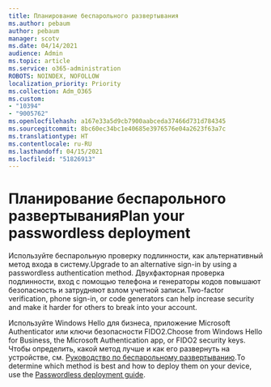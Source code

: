 ```yaml
---
title: Планирование беспарольного развертывания
ms.author: pebaum
author: pebaum
manager: scotv
ms.date: 04/14/2021
audience: Admin
ms.topic: article
ms.service: o365-administration
ROBOTS: NOINDEX, NOFOLLOW
localization_priority: Priority
ms.collection: Adm_O365
ms.custom:
- "10394"
- "9005762"
ms.openlocfilehash: a167e33a5d9cb7900aabceda37466d731d784345
ms.sourcegitcommit: 8bc60ec34bc1e40685e3976576e04a2623f63a7c
ms.translationtype: HT
ms.contentlocale: ru-RU
ms.lasthandoff: 04/15/2021
ms.locfileid: "51826913"
---
```

# <a name="plan-your-passwordless-deployment"></a><span data-ttu-id="6bdf9-102">Планирование беспарольного развертывания</span><span class="sxs-lookup"><span data-stu-id="6bdf9-102">Plan your passwordless deployment</span></span>

<span data-ttu-id="6bdf9-103">Используйте беспарольную проверку подлинности, как альтернативный метод входа в систему.</span><span class="sxs-lookup"><span data-stu-id="6bdf9-103">Upgrade to an alternative sign-in by using a passwordless authentication method.</span></span> <span data-ttu-id="6bdf9-104">Двухфакторная проверка подлинности, вход с помощью телефона и генераторы кодов повышают безопасность и затрудняют взлом учетной записи.</span><span class="sxs-lookup"><span data-stu-id="6bdf9-104">Two-factor verification, phone sign-in, or code generators can help increase security and make it harder for others to break into your account.</span></span> 

<span data-ttu-id="6bdf9-105">Используйте Windows Hello для бизнеса, приложение Microsoft Authenticator или ключи безопасности FIDO2.</span><span class="sxs-lookup"><span data-stu-id="6bdf9-105">Choose from Windows Hello for Business, the Microsoft Authentication app, or FIDO2 security keys.</span></span> <span data-ttu-id="6bdf9-106">Чтобы определить, какой метод лучше и как его развернуть на устройстве, см. [Руководство по беспарольному развертыванию](https://admin.microsoft.com/adminportal/home?#/modernonboarding/passwordlesssetup).</span><span class="sxs-lookup"><span data-stu-id="6bdf9-106">To determine which method is best and how to deploy them on your device, use the [Passwordless deployment guide](https://admin.microsoft.com/adminportal/home?#/modernonboarding/passwordlesssetup).</span></span> 

